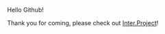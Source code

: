 Hello Github!

Thank you for coming, please check out [Inter.Project](https://github.com/InterMW/Inter.Project)!
